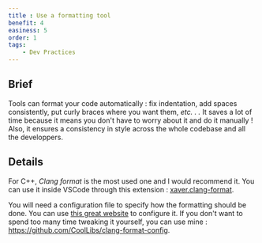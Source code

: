 ```yaml
---
title : Use a formatting tool
benefit: 4
easiness: 5
order: 1
tags:
    - Dev Practices
---
```


## Brief

Tools can format your code automatically : fix indentation, add spaces consistently, put curly braces where you want them, *etc. . .*
It saves a lot of time because it means you don't have to worry about it and do it manually !
Also, it ensures a consistency in style across the whole codebase and all the developpers.

## Details

For C++, *Clang format* is the most used one and I would recommend it. You can use it inside VSCode through this extension : [xaver.clang-format](https://marketplace.visualstudio.com/items?itemName=xaver.clang-format).

You will need a configuration file to specify how the formatting should be done. You can use [this great website](https://zed0.co.uk/clang-format-configurator/) to configure it. If you don't want to spend too many time tweaking it yourself, you can use mine : https://github.com/CoolLibs/clang-format-config.